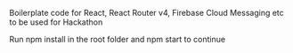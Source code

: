 Boilerplate code for React, React Router v4, Firebase Cloud Messaging etc to be used for Hackathon

Run npm install in the root folder and npm start to continue
